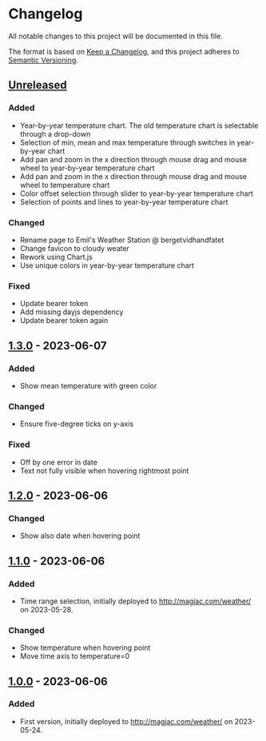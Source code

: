 # Changelog
All notable changes to this project will be documented in this file.

The format is based on [Keep a Changelog](https://keepachangelog.com/en/1.0.0/),
and this project adheres to [Semantic Versioning](https://semver.org/spec/v2.0.0.html).

## [Unreleased]
### Added
* Year-by-year temperature chart. The old temperature chart is selectable through a drop-down
* Selection of min, mean and max temperature through switches in year-by-year chart
* Add pan and zoom in the x direction through mouse drag and mouse wheel to year-by-year temperature chart
* Add pan and zoom in the x direction through mouse drag and mouse wheel to temperature chart
* Color offset selection through slider to year-by-year temperature chart
* Selection of points and lines to year-by-year temperature chart

### Changed
* Rename page to Emil's Weather Station @ bergetvidhandfatet
* Change favicon to cloudy weater
* Rework using Chart.js
* Use unique colors in year-by-year temperature chart

### Fixed
* Update bearer token
* Add missing dayjs dependency
* Update bearer token again

## [1.3.0] - 2023-06-07
### Added
* Show mean temperature with green color

### Changed
* Ensure five-degree ticks on y-axis

### Fixed
* Off by one error in date
* Text not fully visible when hovering rightmost point

## [1.2.0] - 2023-06-06
### Changed
* Show also date when hovering point

## [1.1.0] - 2023-06-06
### Added
* Time range selection, initially deployed to http://magjac.com/weather/ on 2023-05-28.

### Changed
* Show temperature when hovering point
* Move time axis to temperature=0

## [1.0.0] - 2023-06-06

### Added
 * First version, initially deployed to http://magjac.com/weather/ on 2023-05-24.

[Unreleased]: https://github.com/magjac/weather/compare/v1.3.0...HEAD
[1.3.0]: https://github.com/magjac/weather/compare/v1.2.0...v1.3.0
[1.2.0]: https://github.com/magjac/weather/compare/v1.1.0...v1.2.0
[1.1.0]: https://github.com/magjac/weather/compare/v1.0.0...v1.1.0
[1.0.0]: https://github.com/magjac/weather/compare/...v1.0.0

